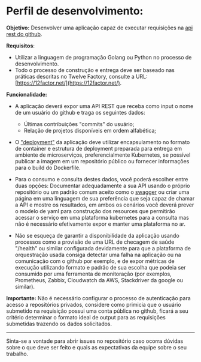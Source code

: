 # Perfil de desenvolvimento:

**Objetivo:** Desenvolver uma aplicação capaz de executar requisições na [api rest do github](https://docs.github.com/en/rest).

**Requisitos**:
- Utilizar a linguagem de programação Golang ou Python no processo de desenvolvimento.
- Todo o processo de construção e entrega deve ser baseado nas práticas descritas no Twelve Factory, consulte a URL: [https://12factor.net/](https://12factor.net/).


**Funcionalidade:**
* A aplicação deverá expor uma API REST que receba como input o nome de um usuário do github e traga os seguintes dados:
    - Últimas contribuições "commits" do usuário;
    - Relação de projetos disponíveis em ordem alfabética;

* O ["deployment"](https://kubernetes.io/docs/concepts/workloads/controllers/deployment/) da aplicação deve utilizar encapsulamento no formato de container e estrutura de deployment preparada para entrega em ambiente de microserviços, preferencialmente Kubernetes, se possível publicar a imagem em um repositório público ou fornecer informações para o build do Dockerfile.

* Para o consumo e consulta destes dados, você poderá escolher entre duas opções: Documentar adequadamente a sua API usando o próprio repositório ou um padrão comum aceito como o [swagger](https://swagger.io) ou criar uma página em uma linguagem de sua preferência que seja capaz de chamar a API e mostre os resultados, em ambos os cenários você deverá prever o modelo de yaml para construção dos resources que permitirão acessar o serviço em uma plataforma kubernetes para a consulta mas não é necessário efetivamente expor e manter uma plataforma no ar.

* Não se esqueça de garantir a disponibilidade da aplicação usando processos como a provisão de uma URL de checagem de saúde "/health" ou similar configurada devidamente para que a plataforma de orquestração usada consiga detectar uma falha na aplicação ou na comunicação com o github por exemplo, e de expor métricas de execução utilizando formato e padrão de sua escolha que podeia ser consumido por uma ferramenta de monitoração (por exemplos, Prometheus, Zabbix, Cloudwatch da AWS, Stackdriver da google ou similar).

**Importante:** Não é necessário configurar o processo de autenticação para acesso a repositórios privados, considere como primicia que o usuário submetido na requisição possui uma conta pública no github, ficará a seu critério determinar o formato ideal de output para as requisições submetidas trazendo os dados solicitados.


---

Sinta-se a vontade para abrir issues no repositório caso ocorra dúvidas sobre o que deve ser feito e quais as expectativas da equipe sobre o seu trabalho.
